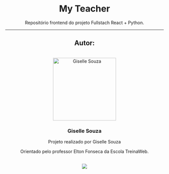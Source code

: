 <h1 align="center">My Teacher</h1>

<p align="center">Repositório frontend do projeto Fullstach React + Python.</p>

---
<div align="center">
    <h2>Autor:</h2>
    <br>
    <img alt="Giselle Souza" title="Giselle Souza" src="https://github.com/gisellesouzaa.png" height="200" width="200"/>
    <h3>Giselle Souza</h3>
    <p>Projeto realizado por Giselle Souza</p>
    <p>Orientado pelo professor Elton Fonseca da Escola TreinaWeb.</p>
    <br>
    <a href="https://www.linkedin.com/in/giselle-de-souza-gabriel/" target="_blank"><img src="https://img.shields.io/badge/-LinkedIn-%230077B5?style=flat&logo=linkedin&logoColor=white" target="_blank"></a>
</div>

